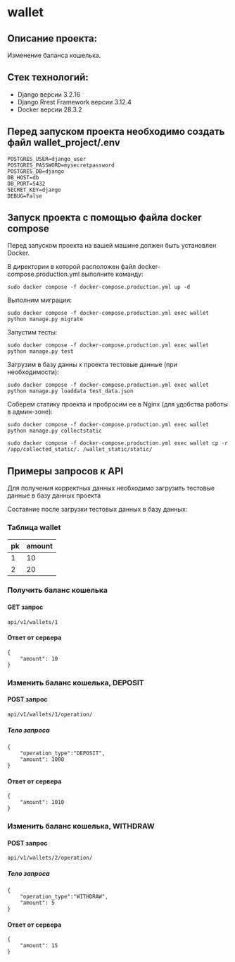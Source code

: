 # wallet
## Описание проекта:
Изменение баланса кошелька.

## Стек технологий:

- Django версии 3.2.16
- Django Rrest Framework версии 3.12.4
- Docker версии 28.3.2

## Перед запуском проекта необходимо создать файл wallet_project/.env
```
POSTGRES_USER=django_user
POSTGRES_PASSWORD=mysecretpassword
POSTGRES_DB=django
DB_HOST=db
DB_PORT=5432
SECRET_KEY=django
DEBUG=False
```
## Запуск проекта с помощью файла docker compose

Перед запуском проекта на вашей машине должен быть установлен Docker.

В директории в которой расположен файл docker-compose.production.yml
выполните команду:

```sudo docker compose -f docker-compose.production.yml up -d```

Выполним миграции:

```sudo docker compose -f docker-compose.production.yml exec wallet python manage.py migrate```

Запустим тесты:

```sudo docker compose -f docker-compose.production.yml exec wallet python manage.py test```

Загрузим в базу данны   х проекта тестовые данные (при необходимости):

```sudo docker compose -f docker-compose.production.yml exec wallet python manage.py loaddata test_data.json```

Соберем статику проекта и пробросим ее в Nginx (для удобства работы в админ-зоне):

```sudo docker compose -f docker-compose.production.yml exec wallet python manage.py collectstatic```

```sudo docker compose -f docker-compose.production.yml exec wallet cp -r /app/collected_static/. /wallet_static/static/```

## Примеры запросов к API
Для получения корректных данных необходимо загрузить тестовые данные в базу данных проекта

Состаяние после загрузки тестовых данных в базу данных:

### Таблица wallet

|pk|amount
|--|------
|1 |10    
|2 |20    

### Получить баланс кошелька
#### GET запрос
```
api/v1/wallets/1
```
#### Ответ от сервера
```
{
    "amount": 10
}
```

### Изменить баланс кошелька, DEPOSIT
#### POST запрос
```
api/v1/wallets/1/operation/
```
##### Тело запроса
```
{
    "operation_type":"DEPOSIT",
    "amount": 1000
}
```
#### Ответ от сервера
```
{
    "amount": 1010
}
```
### Изменить баланс кошелька, WITHDRAW
#### POST запрос
```
api/v1/wallets/2/operation/
```
##### Тело запроса
```
{
    "operation_type":"WITHDRAW",
    "amount": 5
}
```
#### Ответ от сервера
```
{
    "amount": 15
}
```